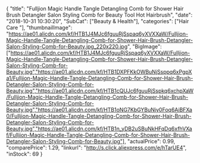 {
	"title": "Fulljion Magic Handle Tangle Detangling Comb for Shower Hair Brush Detangler Salon Styling Comb for Beauty Tool Hot Hairbrush",
	"date": "2018-10-31 10:30:20",
	"SubCat": ["Beauty & Health"],
	"categories": ["Hair Care "],
	"thumbnailImage": "https://ae01.alicdn.com/kf/HTB1J4MJc6fguuRjSspaq6yXVXXaW/Fulljion-Magic-Handle-Tangle-Detangling-Comb-for-Shower-Hair-Brush-Detangler-Salon-Styling-Comb-for-Beauty.jpg_220x220.jpg",
	"BigImage": ["https://ae01.alicdn.com/kf/HTB1J4MJc6fguuRjSspaq6yXVXXaW/Fulljion-Magic-Handle-Tangle-Detangling-Comb-for-Shower-Hair-Brush-Detangler-Salon-Styling-Comb-for-Beauty.jpg","https://ae01.alicdn.com/kf/HTB1DXPFKkOWBuNjSsppq6xPgpXa1/Fulljion-Magic-Handle-Tangle-Detangling-Comb-for-Shower-Hair-Brush-Detangler-Salon-Styling-Comb-for-Beauty.jpg","https://ae01.alicdn.com/kf/HTB1cQUJc6fguuRjSspkq6xchpXaW/Fulljion-Magic-Handle-Tangle-Detangling-Comb-for-Shower-Hair-Brush-Detangler-Salon-Styling-Comb-for-Beauty.jpg","https://ae01.alicdn.com/kf/HTB1oNG7KbGYBuNjy0Foq6AiBFXa0/Fulljion-Magic-Handle-Tangle-Detangling-Comb-for-Shower-Hair-Brush-Detangler-Salon-Styling-Comb-for-Beauty.jpg","https://ae01.alicdn.com/kf/HTB1n_yDB2uSBuNkHFqDq6xfhVXaf/Fulljion-Magic-Handle-Tangle-Detangling-Comb-for-Shower-Hair-Brush-Detangler-Salon-Styling-Comb-for-Beauty.jpg"],
	"actualPrice": 0.99,
	"comparePrice": 1.29,
	"linkurl": "http://s.click.aliexpress.com/e/hTarUE4",
	"inStock": 69
}

